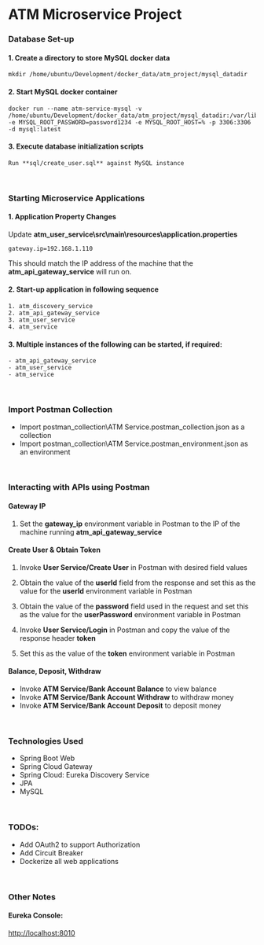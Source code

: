 # ATM Microservice Project

### Database Set-up

#### 1. Create a directory to store MySQL docker data
```
mkdir /home/ubuntu/Development/docker_data/atm_project/mysql_datadir
```

#### 2. Start MySQL docker container
```
docker run --name atm-service-mysql -v /home/ubuntu/Development/docker_data/atm_project/mysql_datadir:/var/lib/mysql -e MYSQL_ROOT_PASSWORD=password1234 -e MYSQL_ROOT_HOST=% -p 3306:3306 -d mysql:latest
```

#### 3. Execute database initialization scripts

    Run **sql/create_user.sql** against MySQL instance

<br />

### Starting Microservice Applications

#### 1. Application Property Changes

Update **atm_user_service\src\main\resources\application.properties**

```
gateway.ip=192.168.1.110
```

This should match the IP address of the machine that the **atm_api_gateway_service** will run on.

#### 2. Start-up application in following sequence

    1. atm_discovery_service
    2. atm_api_gateway_service
    3. atm_user_service
    4. atm_service

#### 3. Multiple instances of the following can be started, if required:
    - atm_api_gateway_service
    - atm_user_service
    - atm_service

<br />

### Import Postman Collection

- Import postman_collection\ATM Service.postman_collection.json as a collection 
- Import postman_collection\ATM Service.postman_environment.json as an environment

<br />

### Interacting with APIs using Postman

#### Gateway IP

1. Set the **gateway_ip** environment variable in Postman to the IP of the machine running **atm_api_gateway_service**

#### Create User & Obtain Token

1. Invoke **User Service/Create User** in Postman with desired field values

2. Obtain the value of the **userId** field from the response and set this as the value for the **userId** environment variable in Postman

3. Obtain the value of the **password** field used in the request and set this as the value for the **userPassword** environment variable in Postman

4. Invoke **User Service/Login** in Postman and copy the value of the response header **token**

5. Set this as the value of the **token** environment variable in Postman

#### Balance, Deposit, Withdraw

- Invoke **ATM Service/Bank Account Balance** to view balance
- Invoke **ATM Service/Bank Account Withdraw** to withdraw money
- Invoke **ATM Service/Bank Account Deposit** to deposit money

<br />

### Technologies Used
- Spring Boot Web
- Spring Cloud Gateway
- Spring Cloud: Eureka Discovery Service
- JPA
- MySQL

<br />

### TODOs:
- Add OAuth2 to support Authorization
- Add Circuit Breaker
- Dockerize all web applications

<br />

### Other Notes

#### Eureka Console:
[http://localhost:8010](http://localhost:8010/)
